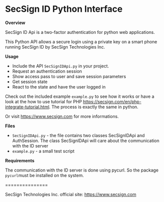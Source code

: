 # SecSign ID Python Interface


**Overview**

SecSign ID Api is a two-factor authentication for python web applications.

This Python API allows a secure login using a private key on a smart phone running SecSign ID by SecSign Technologies Inc.


**Usage**

* Include the API `SecSignIDApi.py` in your project.
* Request an authentication session
* Show access pass to user and save session parameters 
* Get session state 
* React to the state and have the user logged in


Check out the included example `example.py` to see how it works or 
have a look at the how to use tutorial for PHP <https://secsign.com/en/php-integrate-tutorial.html>. The process is exactly the same in python.

Or visit <https://www.secsign.com> for more informations.

**Files**

* `SecSignIDApi.py` - the file contains two classes SecSignIDApi and AuthSession. The class SecSignIDApi will care about the communication with the ID server
* `example.py` - a small test script

**Requirements**

The communication with the ID server is done using pycurl. So the package `pycurl`must be installed on the system.


===============

SecSign Technologies Inc. official site: <https://www.secsign.com>